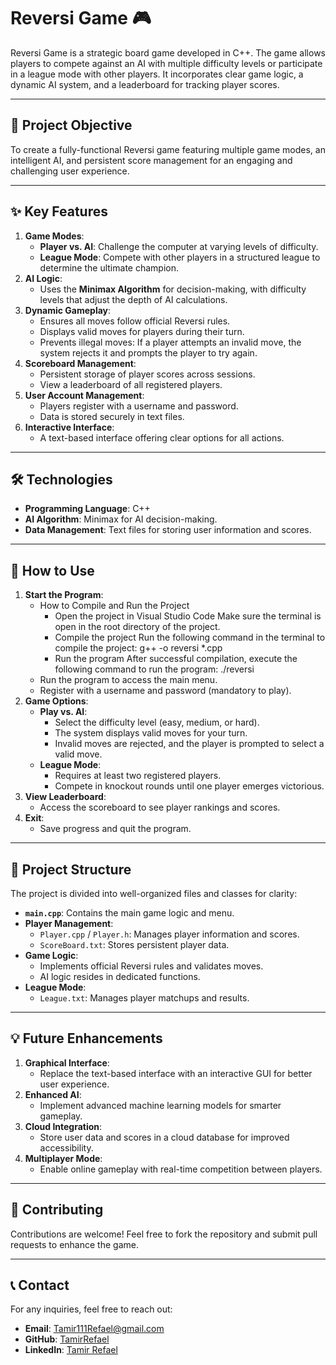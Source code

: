# **Reversi Game 🎮**

Reversi Game is a strategic board game developed in C++. The game allows players to compete against an AI with multiple difficulty levels or participate in a league mode with other players. It incorporates clear game logic, a dynamic AI system, and a leaderboard for tracking player scores.

---

## **🎯 Project Objective**
To create a fully-functional Reversi game featuring multiple game modes, an intelligent AI, and persistent score management for an engaging and challenging user experience.

---

## **✨ Key Features**
1. **Game Modes**:
   - **Player vs. AI**: Challenge the computer at varying levels of difficulty.
   - **League Mode**: Compete with other players in a structured league to determine the ultimate champion.
2. **AI Logic**:
   - Uses the **Minimax Algorithm** for decision-making, with difficulty levels that adjust the depth of AI calculations.
3. **Dynamic Gameplay**:
   - Ensures all moves follow official Reversi rules.
   - Displays valid moves for players during their turn.
   - Prevents illegal moves: If a player attempts an invalid move, the system rejects it and prompts the player to try again.
4. **Scoreboard Management**:
   - Persistent storage of player scores across sessions.
   - View a leaderboard of all registered players.
5. **User Account Management**:
   - Players register with a username and password.
   - Data is stored securely in text files.
6. **Interactive Interface**:
   - A text-based interface offering clear options for all actions.

---

## **🛠️ Technologies**
- **Programming Language**: C++  
- **AI Algorithm**: Minimax for AI decision-making.  
- **Data Management**: Text files for storing user information and scores.

---

## **🚀 How to Use**
1. **Start the Program**:
   - How to Compile and Run the Project
      - Open the project in Visual Studio Code
        Make sure the terminal is open in the root directory of the project.
      - Compile the project
        Run the following command in the terminal to compile the project:
        g++ -o reversi *.cpp
      - Run the program
        After successful compilation, execute the following command to run the program:
        ./reversi
   - Run the program to access the main menu.
   - Register with a username and password (mandatory to play).
2. **Game Options**:
   - **Play vs. AI**:
     - Select the difficulty level (easy, medium, or hard).
     - The system displays valid moves for your turn.
     - Invalid moves are rejected, and the player is prompted to select a valid move.
   - **League Mode**:
     - Requires at least two registered players.
     - Compete in knockout rounds until one player emerges victorious.
3. **View Leaderboard**:
   - Access the scoreboard to see player rankings and scores.
4. **Exit**:
   - Save progress and quit the program.

---

## **📂 Project Structure**
The project is divided into well-organized files and classes for clarity:
- **`main.cpp`**: Contains the main game logic and menu.
- **Player Management**:
  - `Player.cpp` / `Player.h`: Manages player information and scores.
  - `ScoreBoard.txt`: Stores persistent player data.
- **Game Logic**:
  - Implements official Reversi rules and validates moves.
  - AI logic resides in dedicated functions.
- **League Mode**:
  - `League.txt`: Manages player matchups and results.

---

## **💡 Future Enhancements**
1. **Graphical Interface**:
   - Replace the text-based interface with an interactive GUI for better user experience.
2. **Enhanced AI**:
   - Implement advanced machine learning models for smarter gameplay.
3. **Cloud Integration**:
   - Store user data and scores in a cloud database for improved accessibility.
4. **Multiplayer Mode**:
   - Enable online gameplay with real-time competition between players.

---

## **🤝 Contributing**
Contributions are welcome! Feel free to fork the repository and submit pull requests to enhance the game.

---

## **📞 Contact**
For any inquiries, feel free to reach out:
- **Email**: Tamir111Refael@gmail.com  
- **GitHub**: [TamirRefael](https://github.com/TamirRefael/ReversiGame)  
- **LinkedIn**: [Tamir Refael](https://www.linkedin.com/in/tamir-refael-92b683270/)

